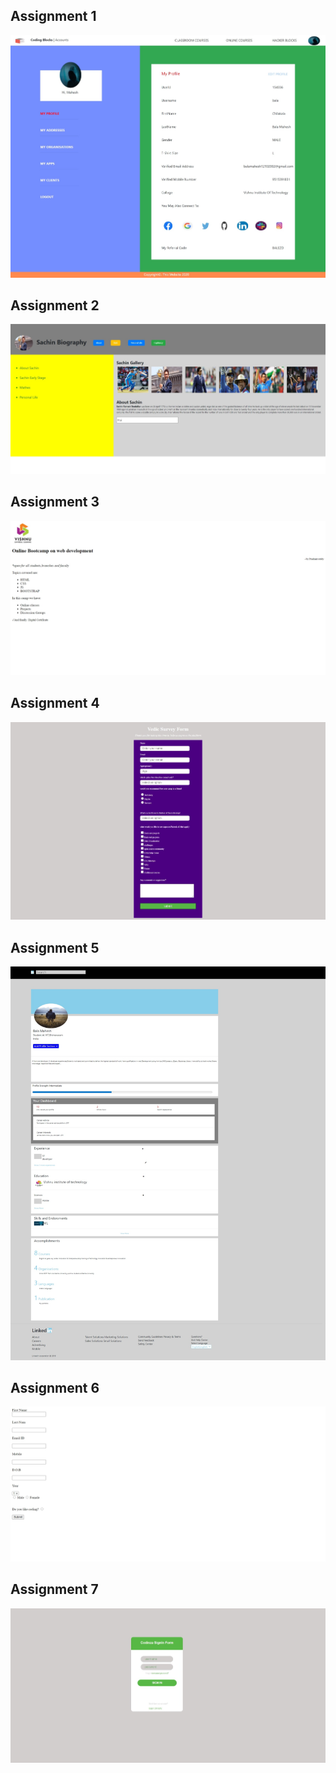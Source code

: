 ## Assignment 1

<img src='https://raw.githubusercontent.com/Bala534/WebPages/main/assignment1.jpeg'>

## Assignment 2

<img src='https://raw.githubusercontent.com/Bala534/WebPages/main/assignment2.jpeg'>

## Assignment 3

<img src='https://raw.githubusercontent.com/Bala534/WebPages/main/assignment3.jpeg'>

## Assignment 4

<img src='https://raw.githubusercontent.com/Bala534/WebPages/main/assignment4.jpeg'>

## Assignment 5

<img src='https://raw.githubusercontent.com/Bala534/WebPages/main/assignment5.jpeg'>

## Assignment 6

<img src='https://raw.githubusercontent.com/Bala534/WebPages/main/assignment6.jpeg'>

## Assignment 7

<img src='https://raw.githubusercontent.com/Bala534/WebPages/main/assignment7.jpeg'>
